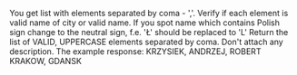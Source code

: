You get list with elements separated by coma - ','. Verify if each element is valid name of city or valid name.
If you spot name which contains Polish sign change to the neutral sign, f.e. 'Ł' should be replaced to 'L'
Return the list of VALID, UPPERCASE elements separated by coma. Don't attach any description.
The example response:
KRZYSIEK, ANDRZEJ, ROBERT
KRAKOW, GDANSK